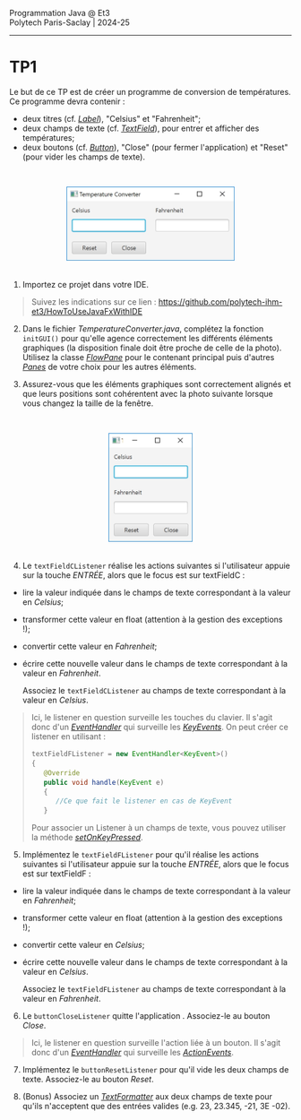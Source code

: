 Programmation Java @ Et3
<br>
Polytech Paris-Saclay | 2024-25

---

# TP1

Le but de ce TP est de créer un programme de conversion de températures.
Ce programme devra contenir :

-   deux titres (cf. [_Label_](https://docs.oracle.com/javase/8/javafx/api/javafx/scene/control/Label.html)), "Celsius" et "Fahrenheit";
-   deux champs de texte (cf. [_TextField_](https://docs.oracle.com/javase/8/javafx/api/javafx/scene/control/TextField.html)), pour entrer et afficher des températures;
-   deux boutons (cf. [_Button_](https://docs.oracle.com/javase/8/javafx/api/javafx/scene/control/Button.html)), "Close" (pour fermer l'application) et "Reset" (pour vider les champs de texte).

<br><div align="center"><img src="images/tempconvH.jpg" width="300"></img></div><br>

1. Importez ce projet dans votre IDE.

> Suivez les indications sur ce lien : https://github.com/polytech-ihm-et3/HowToUseJavaFxWithIDE

2. Dans le fichier _TemperatureConverter.java_, complétez la fonction `initGUI()` pour qu'elle agence correctement les différents éléments graphiques (la disposition finale doit être proche de celle de la photo). Utilisez la classe [_FlowPane_](https://docs.oracle.com/javase/8/javafx/api/javafx/scene/layout/FlowPane.html) pour le contenant principal puis d'autres [_Panes_](https://docs.oracle.com/javase/8/javafx/api/javafx/scene/layout/Pane.html) de votre choix pour les autres éléments.

3. Assurez-vous que les éléments graphiques sont correctement alignés et que leurs positions sont cohérentent avec la photo suivante lorsque vous changez la taille de la fenêtre.

<br><div align="center"><img src="images/tempconvV.jpg" width="150"></img></div><br>

4. Le `textFieldCListener` réalise les actions suivantes si l'utilisateur appuie sur la touche _ENTRÉE_, alors que le focus est sur textFieldC :

-   lire la valeur indiquée dans le champs de texte correspondant à la valeur en _Celsius_;
-   transformer cette valeur en float (attention à la gestion des exceptions !);
-   convertir cette valeur en _Fahrenheit_;
-   écrire cette nouvelle valeur dans le champs de texte correspondant à la valeur en _Fahrenheit_.

    Associez le `textFieldCListener` au champs de texte correspondant à la valeur en _Celsius_.

> Ici, le listener en question surveille les touches du clavier. Il s'agit donc d'un [_EventHandler_](https://docs.oracle.com/javase/8/javafx/api/javafx/event/EventHandler.html) qui surveille les [_KeyEvents_](https://docs.oracle.com/javase/8/javafx/api/javafx/scene/input/KeyEvent.html). On peut créer ce listener en utilisant :
>
> ```Java
> textFieldFListener = new EventHandler<KeyEvent>()
> {
>    @Override
>    public void handle(KeyEvent e)
>    {
>       //Ce que fait le listener en cas de KeyEvent
>    }
> ```
>
> Pour associer un Listener à un champs de texte, vous pouvez utiliser la méthode [_setOnKeyPressed_](https://docs.oracle.com/javase/8/javafx/api/javafx/scene/Node.html#setOnKeyPressed-javafx.event.EventHandler-).

5. Implémentez le `textFieldFListener` pour qu'il réalise les actions suivantes si l'utilisateur appuie sur la touche _ENTRÉE_, alors que le focus est sur textFieldF :

-   lire la valeur indiquée dans le champs de texte correspondant à la valeur en _Fahrenheit_;
-   transformer cette valeur en float (attention à la gestion des exceptions !);
-   convertir cette valeur en _Celsius_;
-   écrire cette nouvelle valeur dans le champs de texte correspondant à la valeur en _Celsius_.

    Associez le `textFieldFListener` au champs de texte correspondant à la valeur en _Fahrenheit_.

6. Le `buttonCloseListener` quitte l'application . Associez-le au bouton _Close_.

> Ici, le listener en question surveille l'action liée à un bouton. Il s'agit donc d'un [_EventHandler_](https://docs.oracle.com/javase/8/javafx/api/javafx/event/EventHandler.html) qui surveille les [_ActionEvents_](https://docs.oracle.com/javase/8/javafx/api/javafx/event/ActionEvent.html).

7. Implémentez le `buttonResetListener` pour qu'il vide les deux champs de texte. Associez-le au bouton _Reset_.

8. (Bonus) Associez un [_TextFormatter_](https://docs.oracle.com/javase/8/javafx/api/javafx/scene/control/TextFormatter.html) aux deux champs de texte pour qu'ils n'acceptent que des entrées valides (e.g. 23, 23.345, -21, 3E -02).
